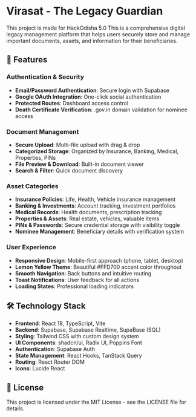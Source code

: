 # Virasat - The Legacy Guardian

This project is made for HackOdisha 5.0
This is a comprehensive digital legacy management platform that helps users securely store and manage important documents, assets, and information for their beneficiaries.

## 🚀 Features

### Authentication & Security
- **Email/Password Authentication**: Secure login with Supabase
- **Google OAuth Integration**: One-click social authentication
- **Protected Routes**: Dashboard access control
- **Death Certificate Verification**: .gov.in domain validation for nominee access

### Document Management
- **Secure Upload**: Multi-file upload with drag & drop
- **Categorized Storage**: Organized by Insurance, Banking, Medical, Properties, PINs
- **File Preview & Download**: Built-in document viewer
- **Search & Filter**: Quick document discovery

### Asset Categories
- **Insurance Policies**: Life, Health, Vehicle insurance management
- **Banking & Investments**: Account tracking, investment portfolios
- **Medical Records**: Health documents, prescription tracking
- **Properties & Assets**: Real estate, vehicles, valuable items
- **PINs & Passwords**: Secure credential storage with visibility toggle
- **Nominee Management**: Beneficiary details with verification system

### User Experience
- **Responsive Design**: Mobile-first approach (phone, tablet, desktop)
- **Lemon Yellow Theme**: Beautiful #FFD700 accent color throughout
- **Smooth Navigation**: Back buttons and intuitive routing
- **Toast Notifications**: User feedback for all actions
- **Loading States**: Professional loading indicators

## 🛠️ Technology Stack

- **Frontend**: React 18, TypeScript, Vite
- **Backend**: Supabase, Supabase Realtime, SupaBase (SQL)
- **Styling**: Tailwind CSS with custom design system
- **UI Components**: shadcn/ui, Radix UI, Poppins Font
- **Authentication**: Supabase Auth
- **State Management**: React Hooks, TanStack Query
- **Routing**: React Router DOM
- **Icons**: Lucide React

## 📄 License

This project is licensed under the MIT License - see the LICENSE file for details.
